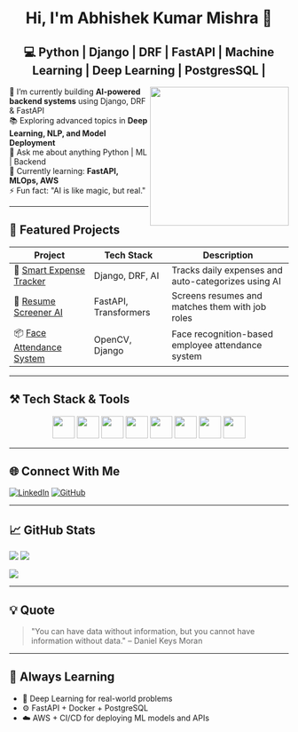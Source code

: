 <h1 align="center">Hi, I'm Abhishek Kumar Mishra 👋</h1>

<h2 align="center">💻 Python | Django | DRF | FastAPI | Machine Learning | Deep Learning | PostgresSQL | </h2>

<img align="right" height="250" src="https://media.giphy.com/media/qgQUggAC3Pfv687qPC/giphy.gif" />

<p align="left">
  🔭 I’m currently building <strong>AI-powered backend systems</strong> using Django, DRF & FastAPI<br>
  📚 Exploring advanced topics in <strong>Deep Learning, NLP, and Model Deployment</strong><br>
  💬 Ask me about anything Python | ML | Backend<br>
  🌱 Currently learning: <strong>FastAPI, MLOps, AWS</strong><br>
  ⚡ Fun fact: "AI is like magic, but real."
</p>

---

## 🔗 Featured Projects

| Project | Tech Stack | Description |
|--------|------------|-------------|
| 🚀 [Smart Expense Tracker](https://github.com/MishraAbhishek1/smart-expense-tracker) | Django, DRF, AI | Tracks daily expenses and auto-categorizes using AI |
| 🧠 [Resume Screener AI](https://github.com/MishraAbhishek1/resume-screener-ai) | FastAPI, Transformers | Screens resumes and matches them with job roles |
| 📦 [Face Attendance System](https://github.com/MishraAbhishek1/face-attendance) | OpenCV, Django | Face recognition-based employee attendance system |

---

## ⚒️ Tech Stack & Tools

<div align="center">
  <img src="https://cdn.jsdelivr.net/gh/devicons/devicon/icons/python/python-original.svg" height="40" />
  <img src="https://cdn.jsdelivr.net/gh/devicons/devicon/icons/django/django-original.svg" height="40" />
  <img src="https://cdn.jsdelivr.net/gh/devicons/devicon/icons/fastapi/fastapi-original.svg" height="40" />
  <img src="https://cdn.jsdelivr.net/gh/devicons/devicon/icons/postgresql/postgresql-original.svg" height="40" />
  <img src="https://cdn.jsdelivr.net/gh/devicons/devicon/icons/docker/docker-original.svg" height="40" />
  <img src="https://cdn.jsdelivr.net/gh/devicons/devicon/icons/tensorflow/tensorflow-original.svg" height="40" />
  <img src="https://cdn.jsdelivr.net/gh/devicons/devicon/icons/pytorch/pytorch-original.svg" height="40" />
  <img src="https://cdn.jsdelivr.net/gh/devicons/devicon/icons/vscode/vscode-original.svg" height="40" />
</div>

---

## 🌐 Connect With Me

[![LinkedIn](https://img.shields.io/badge/LinkedIn-%230077B5.svg?logo=linkedin&logoColor=white)](https://www.linkedin.com/in/abhishek-kumar-mishra-394569224)
[![GitHub](https://img.shields.io/badge/GitHub-100000?logo=github&logoColor=white)](https://github.com/MishraAbhishek1)

---

## 📈 GitHub Stats

![](https://github-readme-stats.vercel.app/api?username=MishraAbhishek1&theme=radical&show_icons=true)
![](https://github-readme-streak-stats.herokuapp.com/?user=MishraAbhishek1&theme=radical)

![](https://github-readme-stats.vercel.app/api/top-langs/?username=MishraAbhishek1&layout=compact&theme=radical)

---

## 💡 Quote

> "You can have data without information, but you cannot have information without data." – Daniel Keys Moran

---

## 🧠 Always Learning

- 🔬 Deep Learning for real-world problems
- ⚙️ FastAPI + Docker + PostgreSQL
- ☁️ AWS + CI/CD for deploying ML models and APIs
